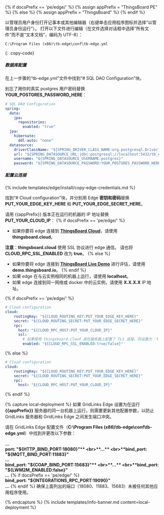 {% if docsPrefix == 'pe/edge/' %}
{% assign appPrefix = "ThingsBoard PE" %}
{% else %}
{% assign appPrefix = "ThingsBoard" %}
{% endif %}

以管理员用户身份打开记事本或其他编辑器（右键单击应用程序图标并选择“以管理员身份运行”）。
打开以下文件进行编辑（在文件选择对话框中选择“所有文件”而不是“文本文档”，编码为 UTF-8）：

```text 
C:\Program Files (x86)\tb-edge\conf\tb-edge.yml
``` 
{: .copy-code}

##### 数据库配置

在上一步骤的“tb-edge.yml”文件中找到“# SQL DAO Configuration”块。

别忘了用你的真实 postgres 用户密码替换 **YOUR_POSTGRES_PASSWORD_HERE**：

```yml
# SQL DAO Configuration
spring:
  data:
    jpa:
      repositories:
        enabled: "true"
  jpa:
    hibernate:
      ddl-auto: "none"
  datasource:
    driverClassName: "${SPRING_DRIVER_CLASS_NAME:org.postgresql.Driver}"
    url: "${SPRING_DATASOURCE_URL:jdbc:postgresql://localhost:5432/tb_edge}"
    username: "${SPRING_DATASOURCE_USERNAME:postgres}"
    password: "${SPRING_DATASOURCE_PASSWORD:YOUR_POSTGRES_PASSWORD_HERE}"
``` 
##### 配置云连接

{% include templates/edge/install/copy-edge-credentials.md %}

找到“# Cloud configuration”块，并分别用 Edge **密钥和密码**替换 **PUT_YOUR_EDGE_KEY_HERE** 和 **PUT_YOUR_EDGE_SECRET_HERE**。

请用 {{appPrefix}} 版本正在运行的机器的 IP 地址替换 **PUT_YOUR_CLOUD_IP**：
{% if docsPrefix == 'pe/edge/' %}
* 如果你要将 edge 连接到 [**ThingsBoard Cloud**](https://thingsboard.cloud/signup)，请使用 **thingsboard.cloud**。

**注意**：**thingsboard.cloud** 使用 SSL 协议进行 edge 通信。
请也将 **CLOUD_RPC_SSL_ENABLED** 改为 **true**。
{% else %}
* 如果你要将 edge 连接到 [**ThingsBoard Live Demo**](https://demo.thingsboard.io/signup) 进行评估，请使用 **demo.thingsboard.io**。
{% endif %}
* 如果 edge 在与云实例相同的机器上运行，请使用 **localhost**。
* 如果 edge 连接到同一网络或 docker 中的云实例，请使用 **X.X.X.X** IP 地址。

{% if docsPrefix == 'pe/edge/' %}
```yml
# Cloud configuration
cloud:
    routingKey: "${CLOUD_ROUTING_KEY:PUT_YOUR_EDGE_KEY_HERE}"
    secret: "${CLOUD_ROUTING_SECRET:PUT_YOUR_EDGE_SECRET_HERE}"
    rpc:
      host: "${CLOUD_RPC_HOST:PUT_YOUR_CLOUD_IP}"
      ssl:
        # 如果使用 thingsboard.cloud 或在服务器上配置了 TLS 连接，则设置为 'true'；否则设置为 'false'。
        enabled: "${CLOUD_RPC_SSL_ENABLED:true/false}" 
```
{% else %}
```yml
# Cloud configuration
cloud:
    routingKey: "${CLOUD_ROUTING_KEY:PUT_YOUR_EDGE_KEY_HERE}"
    secret: "${CLOUD_ROUTING_SECRET:PUT_YOUR_EDGE_SECRET_HERE}"
    rpc:
      host: "${CLOUD_RPC_HOST:PUT_YOUR_CLOUD_IP}"
```
{% endif %}

{% capture local-deployment %}
如果 GridLinks Edge 设置为在运行 **{{appPrefix}}** 服务器的同一台机器上运行，则需要更新其他配置参数，以防止 GridLinks 服务器和 GridLinks Edge 之间发生端口冲突。

请在 GridLinks Edge 配置文件（**C:\Program Files (x86)\tb-edge\conf\tb-edge.yml**）中找到并更改以下参数：
<br>
<br>**...**
<br>**port: "${HTTP_BIND_PORT:18080}"**
<br>**...**
<br>**bind_port: "${MQTT_BIND_PORT:11883}"**
<br>**...**
<br>**bind_port: "${COAP_BIND_PORT:15683}"**
<br>**...**
<br>**bind_port: "${LWM2M_ENABLED:false}"**
<br>**...**
{% if docsPrefix == 'pe/edge/' %}
<br>**bind_port: "${INTEGRATIONS_RPC_PORT:19090}"**
<br>**...**
{% endif %}
确保上面列出的端口（18080、11883、15683）未被任何其他应用程序使用。

{% endcapture %}
{% include templates/info-banner.md content=local-deployment %}